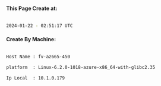 
   
#### This Page Create at:

```bash

2024-01-22 - 02:51:17 UTC

```

#### Create By Machine:

```bash

Host Name : fv-az665-450

platform  : Linux-6.2.0-1018-azure-x86_64-with-glibc2.35

Ip Local  : 10.1.0.179

```

